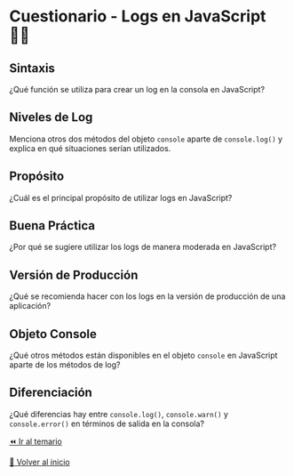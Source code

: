 # Cuestionario - Logs en JavaScript 👩‍💻

## Sintaxis
¿Qué función se utiliza para crear un log en la consola en JavaScript?
   
## Niveles de Log
Menciona otros dos métodos del objeto `console` aparte de `console.log()` y explica en qué situaciones serían utilizados.
   
## Propósito
¿Cuál es el principal propósito de utilizar logs en JavaScript?
   
## Buena Práctica
¿Por qué se sugiere utilizar los logs de manera moderada en JavaScript?
   
## Versión de Producción
¿Qué se recomienda hacer con los logs en la versión de producción de una aplicación?
   
## Objeto Console
¿Qué otros métodos están disponibles en el objeto `console` en JavaScript aparte de los métodos de log?
   
## Diferenciación
¿Qué diferencias hay entre `console.log()`, `console.warn()` y `console.error()` en términos de salida en la consola?

[⏪ Ir al temario](../../temario/01-introduccion/05-logs.md)

[🏡 Volver al inicio](../../readme.md)
